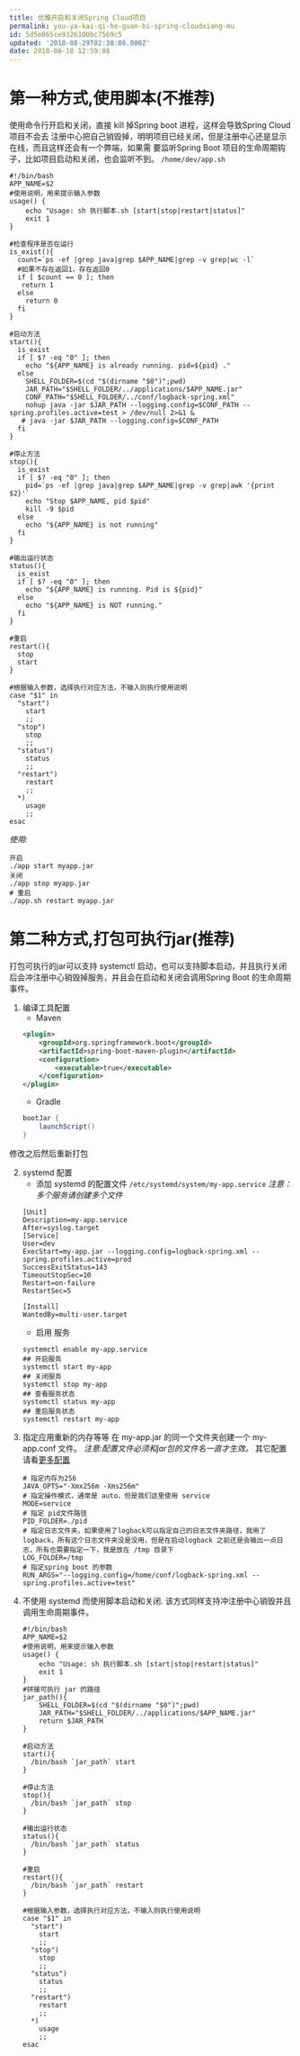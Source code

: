 ```yaml
---
title: 优雅开启和关闭Spring Cloud项目
permalink: you-ya-kai-qi-he-guan-bi-spring-cloudxiang-mu
id: 5d5e865ce9326100bc7569c5
updated: '2018-08-29T02:38:08.000Z'
date: 2018-08-18 12:59:08
---
```


# 第一种方式,使用脚本(不推荐)
使用命令行开启和关闭，直接 kill 掉Spring boot 进程，这样会导致Spring Cloud 项目不会去 注册中心把自己销毁掉，明明项目已经关闭，但是注册中心还是显示在线，而且这样还会有一个弊端，如果需
要监听Spring Boot 项目的生命周期钩子，比如项目启动和关闭，也会监听不到。
`/home/dev/app.sh`
```
#!/bin/bash
APP_NAME=$2
#使用说明，用来提示输入参数
usage() {
    echo "Usage: sh 执行脚本.sh [start|stop|restart|status]"
    exit 1
}

#检查程序是否在运行
is_exist(){
  count=`ps -ef |grep java|grep $APP_NAME|grep -v grep|wc -l`
  #如果不存在返回1，存在返回0     
  if [ $count == 0 ]; then
   return 1
  else
    return 0
  fi
}

#启动方法
start(){
  is_exist
  if [ $? -eq "0" ]; then
    echo "${APP_NAME} is already running. pid=${pid} ."
  else
    SHELL_FOLDER=$(cd "$(dirname "$0")";pwd)
    JAR_PATH="$SHELL_FOLDER/../applications/$APP_NAME.jar"
    CONF_PATH="$SHELL_FOLDER/../conf/logback-spring.xml"
    nohup java -jar $JAR_PATH --logging.config=$CONF_PATH --spring.profiles.active=test > /dev/null 2>&1 &
   # java -jar $JAR_PATH --logging.config=$CONF_PATH
  fi
}

#停止方法
stop(){
  is_exist
  if [ $? -eq "0" ]; then
    pid=`ps -ef |grep java|grep $APP_NAME|grep -v grep|awk '{print $2}'`
    echo "Stop $APP_NAME, pid $pid"    
    kill -9 $pid
  else
    echo "${APP_NAME} is not running"
  fi  
}

#输出运行状态
status(){
  is_exist
  if [ $? -eq "0" ]; then
    echo "${APP_NAME} is running. Pid is ${pid}"
  else
    echo "${APP_NAME} is NOT running."
  fi
}

#重启
restart(){
  stop
  start
}

#根据输入参数，选择执行对应方法，不输入则执行使用说明
case "$1" in
  "start")
    start
    ;;
  "stop")
    stop
    ;;
  "status")
    status
    ;;
  "restart")
    restart
    ;;
  *)
    usage
    ;;
esac
```
*使用:*
```
开启
./app start myapp.jar
关闭
./app stop myapp.jar
# 重启
./app.sh restart myapp.jar 
```
# 第二种方式,打包可执行jar(推荐)
打包可执行的jar可以支持 systemctl 启动，也可以支持脚本启动，并且执行关闭后会冲注册中心销毁掉服务，并且会在启动和关闭会调用Spring Boot 的生命周期事件。
1. 编译工具配置
    * Maven 
    ```xml
    <plugin>
        <groupId>org.springframework.boot</groupId>
        <artifactId>spring-boot-maven-plugin</artifactId>
        <configuration>
            <executable>true</executable>
        </configuration>
    </plugin>
    ```
    * Gradle 
    ```groovy
    bootJar {
        launchScript()
    }
    ```
修改之后然后重新打包     

2. systemd 配置
    * 添加 systemd 的配置文件
    `/etc/systemd/system/my-app.service`
    _注意：多个服务请创建多个文件_
    ```
    [Unit]
    Description=my-app.service
    After=syslog.target
    [Service]
    User=dev
    ExecStart=my-app.jar --logging.config=logback-spring.xml --spring.profiles.active=prod
    SuccessExitStatus=143
    TimeoutStopSec=10
    Restart=on-failure
    RestartSec=5

    [Install]
    WantedBy=multi-user.target
    ```
    * 启用 服务
    ```
    systemctl enable my-app.service
    ## 开启服务
    systemctl start my-app
    ## 关闭服务
    systemctl stop my-app
    ## 查看服务状态
    systemctl status my-app
    ## 重启服务状态
    systemctl restart my-app
    ```
3. 指定应用重新的内存等等
   在 my-app.jar 的同一个文件夹创建一个 my-app.conf 文件。
   _注意:配置文件必须和jar包的文件名一直才生效。_
   其它配置请看<a href="https://docs.spring.io/spring-boot/docs/current-SNAPSHOT/reference/html/deployment-install.html#deployment-script-customization-when-it-runs" _blank>更多配置</a>
   ```
   # 指定内存为256
   JAVA_OPTS="-Xmx256m -Xms256m"
   # 指定操作模式，通常是 auto，但是我们这里使用 service
   MODE=service
   # 指定 pid文件路径
   PID_FOLDER=./pid
   # 指定日志文件夹，如果使用了logback可以指定自己的日志文件夹路径，我用了 logback，所有这个日志文件夹没是没用，但是在启动logback 之前还是会输出一点日志，所有也需要指定一下，我是放在 /tmp 目录下
   LOG_FOLDER=/tmp
   # 指定spring boot 的参数
   RUN_ARGS="--logging.config=/home/conf/logback-spring.xml --spring.profiles.active=test"
   ```
 4. 不使用 systemd 而使用脚本启动和关闭.
    该方式同样支持冲注册中心销毁并且调用生命周期事件。
    ```
    #!/bin/bash
    APP_NAME=$2
    #使用说明，用来提示输入参数
    usage() {
        echo "Usage: sh 执行脚本.sh [start|stop|restart|status]"
        exit 1
    }
    #拼接可执行 jar 的路径
    jar_path(){
        SHELL_FOLDER=$(cd "$(dirname "$0")";pwd)
        JAR_PATH="$SHELL_FOLDER/../applications/$APP_NAME.jar"
        return $JAR_PATH
    }

    #启动方法
    start(){
      /bin/bash `jar_path` start
    }

    #停止方法
    stop(){
      /bin/bash `jar_path` stop
    }

    #输出运行状态
    status(){
      /bin/bash `jar_path` status
    }

    #重启
    restart(){
      /bin/bash `jar_path` restart 
    }

    #根据输入参数，选择执行对应方法，不输入则执行使用说明
    case "$1" in
      "start")
        start
        ;;
      "stop")
        stop
        ;;
      "status")
        status
        ;;
      "restart")
        restart
        ;;
      *)
        usage
        ;;
    esac
    ```



















